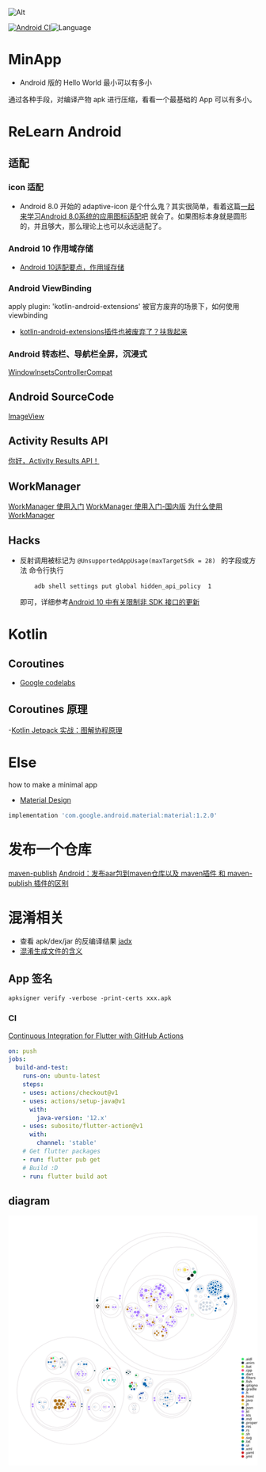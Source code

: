 ![Alt](https://repobeats.axiom.co/api/embed/8ceb012f571254438ab95c18fa734cb400ffc368.svg "Repobeats analytics image")

[![Android CI](https://github.com/REBOOTERS/MinApp/actions/workflows/android.yml/badge.svg)](https://github.com/REBOOTERS/MinApp/actions/workflows/android.yml)![Language](https://img.shields.io/github/languages/top/REBOOTERS/MinApp?color=blue&logo=kotlin)

# MinApp

 - Android 版的 Hello World 最小可以有多小

 通过各种手段，对编译产物 apk 进行压缩，看看一个最基础的 App 可以有多小。

# ReLearn Android

## 适配

 ### icon 适配

 - Android 8.0 开始的 adaptive-icon 是个什么鬼？其实很简单，看着这篇[一起来学习Android 8.0系统的应用图标适配吧](https://mp.weixin.qq.com/s/WxgHJ1stBjokPi6lTUd1Mg?) 就会了。如果图标本身就是圆形的，并且够大，那么理论上也可以永远适配了。

 ### Android 10 作用域存储

 - [Android 10适配要点，作用域存储](https://guolin.blog.csdn.net/article/details/105419420)

 ### Android ViewBinding

 apply plugin: 'kotlin-android-extensions' 被官方废弃的场景下，如何使用 viewbinding

 - [kotlin-android-extensions插件也被废弃了？扶我起来](https://mp.weixin.qq.com/s/keR7bO-Nu9bBr5Nhevbe1Q)

### Android 转态栏、导航栏全屏，沉浸式

[WindowInsetsControllerCompat](https://blog.csdn.net/StjunF/article/details/121840122)
 
## Android SourceCode

[ImageView](https://mp.weixin.qq.com/s/xGD68ia_9VgL-qgbZM4m3g)

## Activity Results API

[你好，Activity Results API！](https://mp.weixin.qq.com/s/jcnFN73d002OfRXRx6u3yA)

## WorkManager

[WorkManager 使用入门](https://developer.android.com/topic/libraries/architecture/workmanager/basics?hl=zh-cn)
[WorkManager 使用入门-国内版](https://developer.android.google.cn/topic/libraries/architecture/workmanager/basics?hl=zh-cn)
[为什么使用 WorkManager](https://developer.android.google.cn/guide/background/persistent?hl=zh-cn)

## Hacks

 - 反射调用被标记为 ```@UnsupportedAppUsage(maxTargetSdk = 28) ``` 的字段或方法
   命令行执行
    ```shell
        adb shell settings put global hidden_api_policy  1

    ```
    即可，详细参考[Android 10 中有关限制非 SDK 接口的更新](https://developer.android.google.cn/about/versions/10/non-sdk-q?hl=zh-cn)

# Kotlin 

## Coroutines 
 - [Google codelabs](https://developer.android.google.cn/codelabs/kotlin-coroutines?return=https%3A%2F%2Fdeveloper.android.google.cn%2Fcourses%2Fpathways%2Fandroid-coroutines%3Futm_source%3Dandroidweekly.io%26utm_medium%3Dwebsite%23codelab-https%3A%2F%2Fdeveloper.android.com%2Fcodelabs%2Fkotlin-coroutines#3) 
## Coroutines 原理

 -[Kotlin Jetpack 实战：图解协程原理](https://mp.weixin.qq.com/mp/appmsgalbum?__biz=MzUyMzk0NTk4OQ==&action=getalbum&album_id=1458908928921960449#rd)

# Else

how to make a minimal app

 - [Material Design](https://mp.weixin.qq.com/s/6b5hIMxqz2WEutcxRbRfhg)
 
 ```gradle
implementation 'com.google.android.material:material:1.2.0'
```

# 发布一个仓库

[maven-publish](https://www.cnblogs.com/h--d/p/14768794.html)
[Android：发布aar包到maven仓库以及 maven插件 和 maven-publish 插件的区别](https://juejin.cn/post/7017608469901475847)

# 混淆相关
 - 查看 apk/dex/jar 的反编译结果 [jadx](https://github.com/skylot/jadx)
 - [混淆生成文件的含义](https://codeantenna.com/a/mivUKueD9q)

## App 签名
```shell
apksigner verify -verbose -print-certs xxx.apk
```

### CI

[Continuous Integration for Flutter with GitHub Actions](https://admcpr.com/continuous-integration-for-flutter-with-github-actions/)

```yaml
on: push
jobs: 
  build-and-test: 
    runs-on: ubuntu-latest
    steps:
    - uses: actions/checkout@v1 
    - uses: actions/setup-java@v1
      with:
        java-version: '12.x'
    - uses: subosito/flutter-action@v1
      with:
        channel: 'stable'  
    # Get flutter packages
    - run: flutter pub get
    # Build :D 
    - run: flutter build aot
```

## diagram

<img src="diagram.svg">
